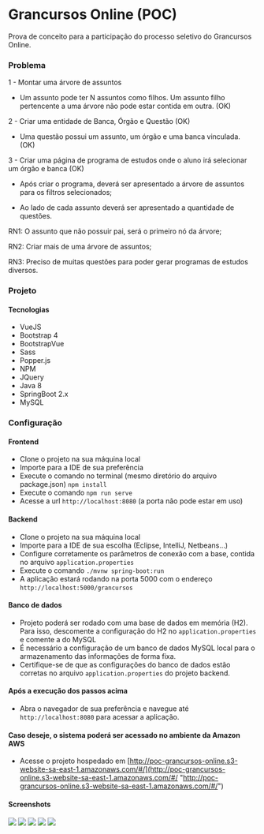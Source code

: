 # Grancursos Online (POC)

Prova de conceito para a participação do processo seletivo do Grancursos Online.

### Problema
1 - Montar uma árvore de assuntos

 - Um assunto pode ter N assuntos como filhos. Um assunto filho pertencente a uma árvore não pode estar contida em outra. (OK)

2 - Criar uma entidade de Banca, Órgão e Questão (OK)

 - Uma questão possui um assunto, um órgão e uma banca vinculada. (OK)

3 - Criar uma página de programa de estudos onde o aluno irá selecionar um órgão e banca (OK)

 - Após criar o programa, deverá ser apresentado a árvore de assuntos para os filtros selecionados; 

 - Ao lado de cada assunto deverá ser apresentado a quantidade de questões. 





RN1: O assunto que não possuir pai, será o primeiro nó da árvore;

RN2: Criar mais de uma árvore de assuntos;

RN3: Preciso de muitas questões para poder gerar programas de estudos diversos.

### Projeto

#### Tecnologias

- VueJS
- Bootstrap 4
- BootstrapVue
- Sass
- Popper.js
- NPM
- JQuery
- Java 8
- SpringBoot 2.x
- MySQL

### Configuração

#### Frontend
- Clone o projeto na sua máquina local
- Importe para a IDE de sua preferência
- Execute o comando no terminal (mesmo diretório do arquivo package.json)
`npm install`
- Execute o comando
`npm run serve`
- Acesse a url `http://localhost:8080` (a porta não pode estar em uso)

#### Backend
- Clone o projeto na sua máquina local
- Importe para a IDE de sua escolha (Eclipse, IntelliJ, Netbeans...)
- Configure corretamente os parâmetros de conexão com a base, contida no arquivo `application.properties`
- Execute o comando `./mvnw spring-boot:run`
- A aplicação estará rodando na porta 5000 com o endereço `http://localhost:5000/grancursos`

#### Banco de dados
- Projeto poderá ser rodado com uma base de dados em memória (H2). Para isso, descomente a configuração do H2 no `application.properties` e comente a do MySQL
- É necessário a configuração de um banco de dados MySQL local para o armazenamento das informações de forma fixa.
- Certifique-se de que as configurações do banco de dados estão corretas no arquivo `application.properties` do projeto backend.

#### Após a execução dos passos acima
- Abra o navegador de sua preferência e navegue até `http://localhost:8080` para acessar a aplicação.

#### Caso deseje, o sistema poderá ser acessado no ambiente da Amazon AWS
- Acesse o projeto hospedado em [http://poc-grancursos-online.s3-website-sa-east-1.amazonaws.com/#/](http://poc-grancursos-online.s3-website-sa-east-1.amazonaws.com/#/ "http://poc-grancursos-online.s3-website-sa-east-1.amazonaws.com/#/")

#### Screenshots
[![](https://i.ibb.co/z5678fv/evd1.png)](https://i.ibb.co/z5678fv/evd1.png)
[![](https://i.ibb.co/znxFGxM/evd2.png)](https://i.ibb.co/znxFGxM/evd2.png)
[![](https://i.ibb.co/qDgCdxL/evt3.png)](https://i.ibb.co/qDgCdxL/evt3.png)
[![](https://i.ibb.co/t3Nv8Jh/evd4.png)](https://i.ibb.co/t3Nv8Jh/evd4.png)
[![](https://ibb.co/QFqZqf7)](https://ibb.co/QFqZqf7)
